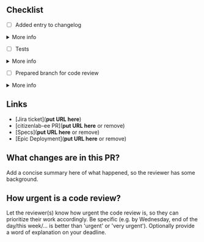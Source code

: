 ## Checklist

- [ ] Added entry to changelog
<details>
<summary>More info</summary>
Add a concise line to the 'Next release' section of the changelog (docs/README.md) so people other than developers can understand what has changed where. E.g. 'Added an error message to the project name field of the project edit form (Admin > Projects > Edit)'.
</details>

- [ ] Tests
<details>
<summary>More info</summary>

### Unit tests

Did you add relevant unit tests?

### E2E tests

Sometimes it can be more efficient to update E2E tests after CI has run them. If you know which ones to update, go ahead! E2E template cl2-back:

```bash
docker compose run --rm web bin/rails cl2_back:create_tenant[localhost,e2etests_template]
```

</details>

- [ ] Prepared branch for code review
<details>
<summary>More info</summary>
Reviewed code to reduce unnecessary back and forth (removal of console.log, comments, ...)? Added comments to clarify code, emphasize what to pay attention to, etc.?
</details>

## Links

- [Jira ticket](**put URL here**)
- [citizenlab-ee PR](**put URL here** or remove)
- [Specs](**put URL here** or remove)
- [Epic Deployment](**put URL here** or remove)

## What changes are in this PR?

Add a concise summary here of what happened, so the reviewer has some background.

## How urgent is a code review?

Let the reviewer(s) know how urgent the code review is, so they can prioritize their work accordingly. Be specific (e.g. by Wednesday, end of the day/this week/... is better than 'urgent' or 'very urgent'). Optionally provide a word of explanation on your deadline.
